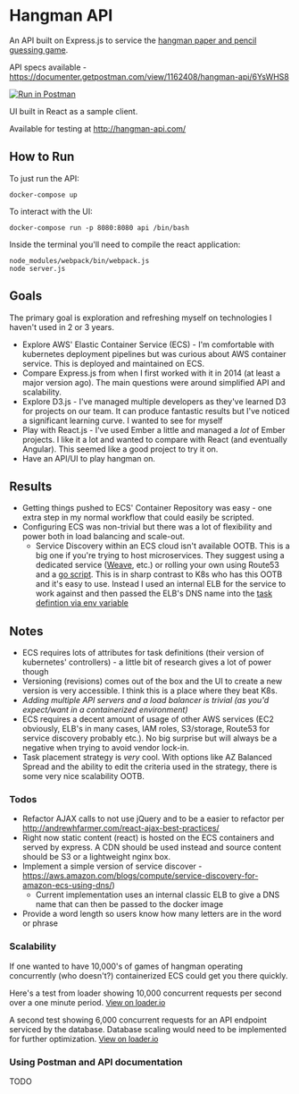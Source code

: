 # Hangman API
An API built on Express.js to service the [hangman paper and pencil guessing game](https://en.wikipedia.org/wiki/Hangman_(game)).

API specs available - https://documenter.getpostman.com/view/1162408/hangman-api/6YsWHS8

[![Run in Postman](https://run.pstmn.io/button.svg)](https://app.getpostman.com/run-collection/c00339468a4d0c33422c)

UI built in React as a sample client.

Available for testing at http://hangman-api.com/

## How to Run
To just run the API:

    docker-compose up

To interact with the UI:

    docker-compose run -p 8080:8080 api /bin/bash

Inside the terminal you'll need to compile the react application:

    node_modules/webpack/bin/webpack.js
    node server.js

## Goals
The primary goal is exploration and refreshing myself on technologies I haven't used in 2 or 3 years.
* Explore AWS' Elastic Container Service (ECS) - I'm comfortable with kubernetes deployment pipelines but was curious about AWS container service. This is deployed and maintained on ECS.
* Compare Express.js from when I first worked with it in 2014 (at least a major version ago). The main questions were around simplified API and scalability.
* Explore D3.js - I've managed multiple developers as they've learned D3 for projects on our team. It can produce fantastic results but I've noticed a significant learning curve. I wanted to see for myself
* Play with React.js - I've used Ember a little and managed a *lot* of Ember projects. I like it a lot and wanted to compare with React (and eventually Angular). This seemed like a good project to try it on.
* Have an API/UI to play hangman on.

## Results
* Getting things pushed to ECS' Container Repository was easy - one extra step in my normal workflow that could easily be scripted.
* Configuring ECS was non-trivial but there was a lot of flexibility and power both in load balancing and scale-out.
  * Service Discovery within an ECS cloud isn't available OOTB. This is a big one if you're trying to host microservices. They suggest using a dedicated service ([Weave](https://www.weave.works/guides/service-discovery-and-load-balancing-with-weave-on-amazon-ecs-2/), etc.) or rolling your own using Route53 and a [go script](https://github.com/awslabs/service-discovery-ecs-dns). This is in sharp contrast to K8s who has this OOTB and it's easy to use. Instead I used an internal ELB for the service to work against and then passed the ELB's DNS name into the [task defintion via env variable](http://docs.aws.amazon.com/AmazonECS/latest/developerguide/task_definition_parameters.html#container_definitions)

## Notes
* ECS requires lots of attributes for task definitions (their version of kubernetes' controllers) - a little bit of research gives a lot of power though
* Versioning (revisions) comes out of the box and the UI to create a new version is very accessible. I think this is a place where they beat K8s.
* *Adding multiple API servers and a load balancer is trivial (as you'd expect/want in a containerized environment)*
* ECS requires a decent amount of usage of other AWS services (EC2 obviously, ELB's in many cases, IAM roles, S3/storage, Route53 for service discovery probably etc.). No big surprise but will always be a negative when trying to avoid vendor lock-in.
* Task placement strategy is *very* cool. With options like AZ Balanced Spread and the ability to edit the criteria used in the strategy, there is some very nice scalability OOTB.

### Todos
* Refactor AJAX calls to not use jQuery and to be a easier to refactor per http://andrewhfarmer.com/react-ajax-best-practices/
* Right now static content (react) is hosted on the ECS containers and served by express. A CDN should be used instead and source content should be S3 or a lightweight nginx box.
* Implement a simple version of service discover - https://aws.amazon.com/blogs/compute/service-discovery-for-amazon-ecs-using-dns/)
  * Current implementation uses an internal classic ELB to give a DNS name that can then be passed to the docker image
* Provide a word length so users know how many letters are in the word or phrase


### Scalability
If one wanted to have 10,000's of games of hangman operating concurrently (who doesn't?) containerized ECS could get you there quickly.

Here's a test from loader showing 10,000 concurrent requests per second over a one minute period.
<a href="http://loader.io/reports/949459eb03a25209e693ff2037b374ce/results/0ad435385b3dede91dc6cded79192b9e" target="_blank" style="padding: 0 10px 10px 0; font-family: Arial, 'Helvetica Neue', Helvetica, sans-serif; font-size: 14px;">View on loader.io</a>

A second test showing 6,000 concurrent requests for an API endpoint serviced by the database. Database scaling would need to be implemented for further optimization.
<a href="http://loader.io/reports/d0ebd801ce116e8f7ef7af988f2c7e0d/results/a8859ba9dad672a8df2050dce5bb8ef1" target="_blank" style="padding: 0 10px 10px 0; font-family: Arial, 'Helvetica Neue', Helvetica, sans-serif; font-size: 14px;">View on loader.io</a>

### Using Postman and API documentation
TODO

